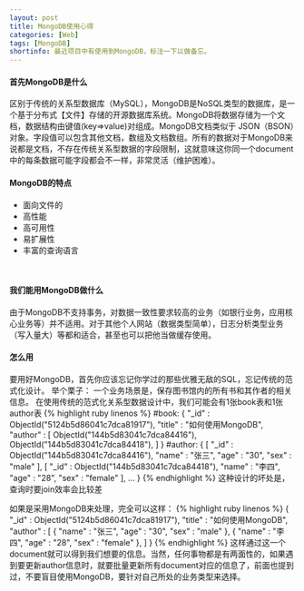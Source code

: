 ```yaml
---
layout: post
title: MongoDB使用心得
categories: [Web]
tags: [MongoDB]
shortinfo: 最近项目中有使用到MongoDB，标注一下以做备忘。
---
```


#### **首先MongoDB是什么**

区别于传统的关系型数据库（MySQL），MongoDB是NoSQL类型的数据库，是一个基于分布式【文件】存储的开源数据库系统。MongoDB将数据存储为一个文档，数据结构由键值(key=>value)对组成。MongoDB文档类似于 JSON（BSON）对象。字段值可以包含其他文档，数组及文档数组。所有的数据对于MongoDB来说都是文档，不存在传统关系型数据的字段限制，这就意味这你同一个document中的每条数据可能字段都会不一样，非常灵活（维护困难）。
<br />

#### **MongoDB的特点**

- 面向文件的
- 高性能
- 高可用性
- 易扩展性
- 丰富的查询语言
<br />

#### **我们能用MongoDB做什么**

由于MongoDB不支持事务，对数据一致性要求较高的业务（如银行业务，应用核心业务等）并不适用。对于其他个人网站（数据类型简单），日志分析类型业务（写入量大）等都和适合，甚至也可以把他当做缓存使用。
<br />

#### **怎么用**

要用好MongoDB，首先你应该忘记你学过的那些优雅无敌的SQL，忘记传统的范式化设计。
举个栗子：
一个业务场景是，保存图书馆内的所有书和其作者的相关信息。
在使用传统的范式化关系型数据设计中，我们可能会有1张book表和1张author表
{% highlight ruby linenos %}
#book:
{
    "_id" : ObjectId("5124b5d86041c7dca81917"),
    "title" : "如何使用MongoDB",
    "author" : [
        ObjectId("144b5d83041c7dca84416"),
        ObjectId("144b5d83041c7dca84418"),
    ]
}
#author:
{
    [
        "_id" : ObjectId("144b5d83041c7dca84416"),
        "name" : "张三",
        "age" : "30",
        "sex" : "male"
    ],
    [
        "_id" : ObjectId("144b5d83041c7dca84418"),
        "name" : "李四",
        "age" : "28",
        "sex" : "female"
    ],
    ...
}
{% endhighlight %}
这种设计的坏处是，查询时要join效率会比较差

如果是采用MongoDB来处理，完全可以这样：
{% highlight ruby linenos %}
{
    "_id" : ObjectId("5124b5d86041c7dca81917"),
    "title" : "如何使用MongoDB",
    "author" : [
        {
            "name" : "张三",
            "age" : "30",
            "sex" : "male"
        },
        {
            "name" : "李四",
            "age" : "28",
            "sex" : "female"
        },
    ]
}
{% endhighlight %}
这样通过这一个document就可以得到我们想要的信息。当然，任何事物都是有两面性的，如果遇到要更新author信息时，就要批量更新所有document对应的信息了，前面也提到过，不要盲目使用MongoDB，要针对自己所处的业务类型来选择。